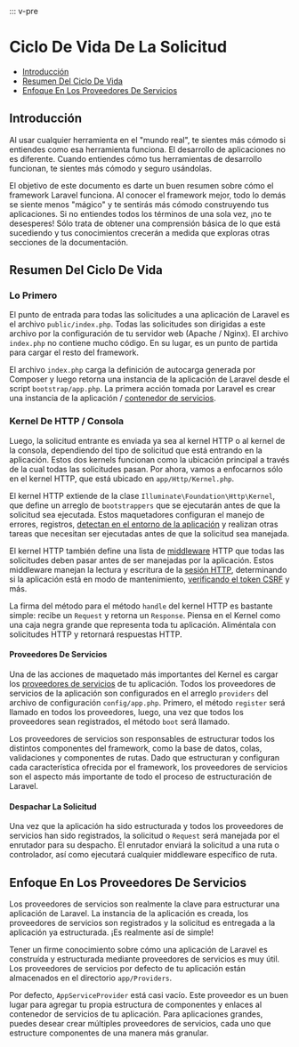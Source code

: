 ::: v-pre

# Ciclo De Vida De La Solicitud

- [Introducción](#introduction)
- [Resumen Del Ciclo De Vida](#lifecycle-overview)
- [Enfoque En Los Proveedores De Servicios](#focus-on-service-providers)

<a name="introduction"></a>
## Introducción

Al usar cualquier herramienta en el "mundo real", te sientes más cómodo si entiendes como esa herramienta funciona. El desarrollo de aplicaciones no es diferente. Cuando entiendes cómo tus herramientas de desarrollo funcionan, te sientes más cómodo y seguro usándolas.

El objetivo de este documento es darte un buen resumen sobre cómo el framework Laravel funciona. Al conocer el framework mejor, todo lo demás se siente menos "mágico" y te sentirás más cómodo construyendo tus aplicaciones. Si no entiendes todos los términos de una sola vez, ¡no te desesperes! Sólo trata de obtener una comprensión básica de lo que está sucediendo y tus conocimientos crecerán a medida que exploras otras secciones de la documentación.

<a name="lifecycle-overview"></a>
## Resumen Del Ciclo De Vida

### Lo Primero

El punto de entrada para todas las solicitudes a una aplicación de Laravel es el archivo `public/index.php`. Todas las solicitudes son dirigidas a este archivo por la configuración de tu servidor web (Apache / Nginx). El archivo `index.php` no contiene mucho código. En su lugar, es un punto de partida para cargar el resto del framework.

El archivo `index.php` carga la definición de autocarga generada por Composer y luego retorna una instancia de la aplicación de Laravel desde el script `bootstrap/app.php`. La primera acción tomada por Laravel es crear una instancia de la aplicación / [contenedor de servicios](/docs/5.8/container).

### Kernel De HTTP / Consola

Luego, la solicitud entrante es enviada ya sea al kernel HTTP o al kernel de la consola, dependiendo del tipo de solicitud que está entrando en la aplicación. Estos dos kernels funcionan como la ubicación principal a través de la cual todas las solicitudes pasan. Por ahora, vamos a enfocarnos sólo en el kernel HTTP, que está ubicado en `app/Http/Kernel.php`.

El kernel HTTP extiende de la clase `Illuminate\Foundation\Http\Kernel`, que define un arreglo de `bootstrappers` que se ejecutarán antes de que la solicitud sea ejecutada. Estos maquetadores configuran el manejo de errores, registros, [detectan en el entorno de la aplicación](/docs/5.8/configuration#environment-configuration) y realizan otras tareas que necesitan ser ejecutadas antes de que la solicitud sea manejada.

El kernel HTTP también define una lista de [middleware](/docs/5.8/middleware) HTTP que todas las solicitudes deben pasar antes de ser manejadas por la aplicación. Estos middleware manejan la lectura y escritura de la [sesión HTTP](/docs/5.8/session), determinando si la aplicación está en modo de mantenimiento, [verificando el token CSRF](/docs/5.8/csrf) y más.

La firma del método para el método `handle` del kernel HTTP es bastante simple: recibe un `Request` y retorna un `Response`. Piensa en el Kernel como una caja negra grande que representa toda tu aplicación. Aliméntala con solicitudes HTTP y retornará respuestas HTTP.

#### Proveedores De Servicios

Una de las acciones de maquetado más importantes del Kernel es cargar los [proveedores de servicios](/docs/5.8/providers) de tu aplicación. Todos los proveedores de servicios de la aplicación son configurados en el arreglo `providers` del archivo de configuración `config/app.php`. Primero, el método `register` será llamado en todos los proveedores, luego, una vez que todos los proveedores sean registrados, el método `boot` será llamado.

Los proveedores de servicios son responsables de estructurar todos los distintos componentes del framework, como la base de datos, colas, validaciones y componentes de rutas. Dado que estructuran y configuran cada característica ofrecida por el framework, los proveedores de servicios son el aspecto más importante de todo el proceso de estructuración de Laravel.

#### Despachar La Solicitud

Una vez que la aplicación ha sido estructurada y todos los proveedores de servicios han sido registrados, la solicitud o `Request` será manejada por el enrutador para su despacho. El enrutador enviará la solicitud a una ruta o controlador, así como ejecutará cualquier middleware específico de ruta.

<a name="focus-on-service-providers"></a>
## Enfoque En Los Proveedores De Servicios

Los proveedores de servicios son realmente la clave para estructurar una aplicación de Laravel. La instancia de la aplicación es creada, los proveedores de servicios son registrados y la solicitud es entregada a la aplicación ya estructurada. ¡Es realmente así de simple!

Tener un firme conocimiento sobre cómo una aplicación de Laravel es construída y estructurada mediante proveedores de servicios es muy útil. Los proveedores de servicios por defecto de tu aplicación están almacenados en el directorio `app/Providers`. 

Por defecto, `AppServiceProvider` está casi vacío. Este proveedor es un buen lugar para agregar tu propia estructura de componentes y enlaces al contenedor de servicios de tu aplicación. Para aplicaciones grandes, puedes desear crear múltiples proveedores de servicios, cada uno que estructure componentes de una manera más granular.